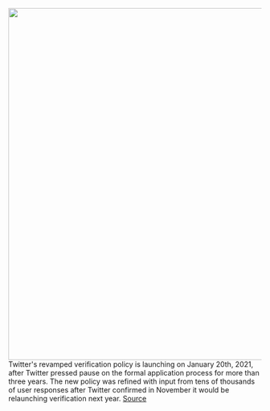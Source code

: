 <img src='https://cdn.vox-cdn.com/thumbor/T6yNT4AesLp6fspiWyXc_NaDrgs=/0x0:2040x1360/1200x800/filters:focal(857x517:1183x843)/cdn.vox-cdn.com/uploads/chorus_image/image/68544025/acastro_200715_1777_twitter_0005.0.0.jpg' width='700px' /><br/>
Twitter's revamped verification policy is launching on January 20th, 2021, after Twitter pressed pause on the formal application process for more than three years. The new policy was refined with input from tens of thousands of user responses after Twitter confirmed in November it would be relaunching verification next year.
<a href='https://www.theverge.com/2020/12/17/22187477/twitter-verification-badge-blue-checkmark-relaunch-process-new-rules'> Source <a/>